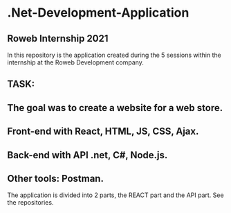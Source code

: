 # .Net-Development-Application
Roweb Internship 2021
-------------------------------

In this repository is the application created during the 5 sessions within the internship at the Roweb Development company.


TASK:
----------------------------------------------------------------------------------------

The goal was to create a website for a web store.
------------------------------------------------------

Front-end with React, HTML, JS, CSS, Ajax.
--------------------------------------------
Back-end with API .net, C#, Node.js.
--------------------------------------------
Other tools: Postman.
-------------------------------------------
The application is divided into 2 parts, the REACT part and the API part. See the repositories.


